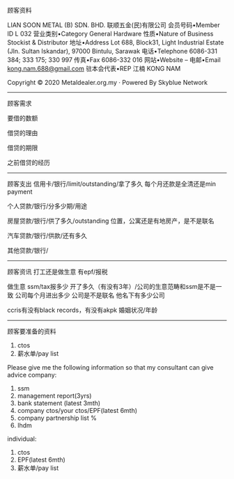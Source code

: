 顾客资料

LIAN SOON METAL (B) SDN. BHD. 联顺五金(民)有限公司
会员号码•Member ID
L 032
营业类别•Category
General Hardware
性质•Nature of Business
Stockist & Distributor
地址•Address
Lot 688, Block31, Light Industrial Estate (Jln. Sultan Iskandar),
97000 Bintulu, Sarawak
电话•Telephone
6086-331 384; 333 175; 330 997
传真•Fax
6086-332 016
网站•Website
–
电邮•Email
kong.nam.688@gmail.com
驻本会代表•REP
江楠 KONG NAM
 

Copyright © 2020 Metaldealer.org.my · Powered By Skyblue Network

-----------------
顾客需求


要借的数额

借贷的理由

借贷的期限

之前借贷的经历


--------------
顾客支出
信用卡/银行/limit/outstanding/拿了多久
每个月还款是全清还是min payment

个人贷款/银行/分多少期/用途

房屋贷款/银行/供了多久/outstanding
位置，公寓还是有地房产，是不是联名

汽车贷款/银行/供款/还有多久

其他贷款/银行/

-----------
顾客资讯
打工还是做生意
有epf/报税

做生意 ssm/tax报多少
开了多久（有没有3年）/公司的生意范畴和ssm是不是一致
公司每个月进出多少
公司是不是联名
他名下有多少公司

ccris有没有black records，有没有akpk
婚姻状况/年龄

-------
顾客要准备的资料
1. ctos
2. 薪水单/pay list

Please give me the following information so that my consultant can give advice
company:
1. ssm
2. management report(3yrs)
3. bank statement (latest 3mth)
4. company ctos/your ctos/EPF(latest 6mth)
5. company partnership list %
6. lhdm

 individual:
 1. ctos
 2. EPF(latest 6mth)
 3. 薪水单/pay list
 




